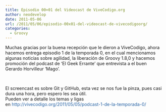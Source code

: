 ```yaml
---
title: Episodio 00×01 del Videocast de ViveCodigo.org
author: neodevelop
date: 2011-05-06
url: /2011/05/06/episodio-00x01-del-videocast-de-vivecodigoorg/
categories:
  - Groovy
---
```

<span style='color: #454c43; line-height: 20px;'> </span>

Muchas gracias por la buena recepci&oacute;n que le dieron a ViveCodigo, ahora hacemos entrega episodio 1 de la temporada 0, en el cual mencionamos algunas noticias sobre agilidad, la liberaci&oacute;n de Groovy 1.8,0 y hacemos promoci&oacute;n del podcast de &#8216;El Geek Errante&#8217; que entrevista a el buen Gerardo Horvilleur &#8216;Mago&#8217;.

&nbsp;

<p style='padding-top: 0px; padding-right: 0px; padding-bottom: 0.5em; padding-left: 0px; margin: 0px;'>
  El screencast es sobre Git y GitHub, esta vez se nos fue la pinza, pues casi dura una hora, pero espero les sea &uacute;til.<br />Pueden ver a detalle los temas y ligas en&nbsp;<a style='color: #2763a5; text-decoration: none;' title='http://vivecodigo.org/2011/05/05/podcast-1-de-la-temporada-0/' href='http://vivecodigo.org/2011/05/05/podcast-1-de-la-temporada-0/'>http://vivecodigo.org/2011/05/05/podcast-1-de-la-temporada-0/</a>
</p>